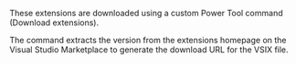 These extensions are downloaded using a custom Power Tool command (Download extensions).

The command extracts the version from the extensions homepage on the Visual Studio Marketplace to generate the download URL for the VSIX file.